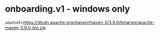 # onboarding.v1 - windows only
source1=https://dlcdn.apache.org/maven/maven-3/3.9.0/binaries/apache-maven-3.9.0-bin.zip

